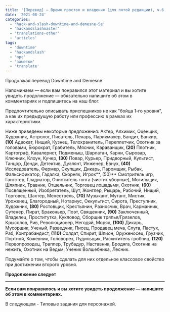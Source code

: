 ```yaml
---
title: '[Перевод] — Время простоя и владения (для пятой редакции), ч.6 — Генерация приспешников'
date: '2021-08-24'
categories:
  - 'hack-and-slash-downtime-and-demesne-5e'
  - 'hackandslashmaster'
  - 'translations-other'
  - 'articles'
tags:
  - 'downtime'
  - 'hackandslash'
  - 'npc'
  - 'заметки'
  - 'translate'
---
```


Продолжая перевод Downtime and Demesne.

Напоминаем — если вам понравился этот материал и вы хотите увидеть продолжение — обязательно напишите об этом в комментариях и подпишитесь на наш блог.

Предпочтительно описывать приспешников не как "бойца 1-го уровня", а как их предыдущую работу или профессию в рамках их характеристики.

Ниже приведены некоторые предложения: Актер, Алхимик, Оценщик, Художник, Астролог, Писатель, Пекарь, Парикмахер, Бандит, Банкир, **(10)** Адвокат, Нищий, Кузнец, Телохранитель, Переплетчик, Охотник за головами, Бюрократ, Грабитель, Мясник, Караванщик, **(20)** Плотник, Картограф, Кавалерист, Подменыш, Шарлатан, Карни, Сыровар, Ключник, Клоун, Кучер, **(30)** Повар, Курьер, Придворный, Культист, Танцор, Денди, Детектив, Дуэлянт, Инженер, Евнух, **(40)** Исследователь, Фермер, Скупщик, Дикарь, Паромщик, Рыбак, Фальсификатор, Гадалка, Скорняк, Игрок**, (50)** Смотритель игр, Гангстер, Гладиатор, Очиститель гонга (чистит уборные), Могильщик, Шляпник, Травник, Отшельник, Торговец лошадьми, Охотник, **(60)** Посвященный, Изобретатель, Шут, Жонглер, Рыцарь, Рабочий, Нищий, Торговец, Шахтер, Менестрель, **(70)** Музыкант, Мутант, Мистик, Уроженец, Благородный, Нотариус, Оккультист, Сирота, Преступник, Художник, **(80)** Ростовщик, Крестьянин, Разносчик, Врач, Карманник, Сутенер, Пират, Браконьер, Поэт, Священник, **(90)** Заключенный, Владелец, Проститутка, Кукловод, Сборщик тряпья/Грязелов, Крысолов, Рив, Революционер, Негодяй, Моряк, **(100)** Дикарь, Мусорщик, Ученый, Разведчик, Писец, Продавец меча, Слуга, Пастух, Раб, Контрабандист, **(110)** Солдат, Спирит, Шпион, Оруженосец, Грузчик, Портной, Кожевник, Головорез, Лудильщик, Расхититель гробниц, **(120)** Первопроходец, Траппер, Трубадур, Наставник, Бродяга, Охотник на нежить, Охотник на Ведьм, Ученик Волшебника, Лесник.

Подумайте о том, чтобы сделать для них отдельное классовое свойство при достижении второго уровня.

**Продолжение следует**

---

**Если вам понравилось и вы хотите увидеть продолжение — напишите об этом в комментариях.**

В следующем - Типовые задания для персонажей.
